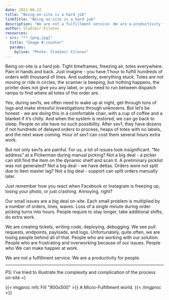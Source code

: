 ```yaml
---
date: 2021-06-22
title: "Being on-site is a hard job"
linkTitle: "Being on-site is a hard job"
description: "We are not a fulfillment service. We are a productivity for people."
author: Vladimir Filonov
resources:
- src: "**.{png,jpg}"
  title: "Image #:counter"
  params:
    byline: "Photo: Vladimir Filonov"
---
```


Being on-site is a hard job. Tight timeframes, freezing air, totes everywhere. Pain in hands and back. Just imagine - you have 1 hour to fulfill hundreds of orders with thousand of lines. And suddenly, everything stuck. Totes are not moving or ride in circles, the scanner is beeping, but nothing happens, the printer does not give you any label, or you need to run between dispatch ramps to find where all totes of the order are.

Yes, during sev1s, we often need to wake up at night, get through tons of logs and make stressful investigations through unknowns. But let’s be honest - we are doing this in a comfortable chair, with a cup of coffee and a blanket if it’s chilly. And when the system is restored, we can go back to sleep. People on site have no such possibility. After sev1, they have dozens if not hundreds of delayed orders to process, heaps of totes with no labels, and the next wave coming. Hour of sev1 can cost them several hours extra work.

But not only sev1s are painful. For us, a lot of issues look insignificant. “No address” at a Pickerman during manual picking? Not a big deal - a picker can still find the item on the dynamic shelf and scan it. A preliminary picklist was not generated? Not a big deal - we have deltas. Orders were not split due to item master lag? Not a big deal - support can split orders manually later.

Just remember how you react when Facebook or Instagram is freezing up, losing your photo, or just crashing. Annoying, right?

Our small issues are a big deal on-site. Each small problem is multiplied by a number of orders, lines, waves. Loss of a single minute during order picking turns into hours. People require to stay longer, take additional shifts, do extra work.

We are creating tickets, writing code, deploying, debugging. We see pull requests, endpoints, payloads, and logs. Unfortunately, quite often, we are losing people behind all of that. People who are working with our solution. People who are frustrating and overworking because of our issues. People who We can make happier at work.

We are not a fulfillment service. We are a productivity for people.

---

PS: I’ve tried to illustrate the complexity and complication of the process on-site =)

{{< imgproc mfc Fill "900x500" >}}
A Micro-Fulfillment world.
{{< /imgproc >}}

